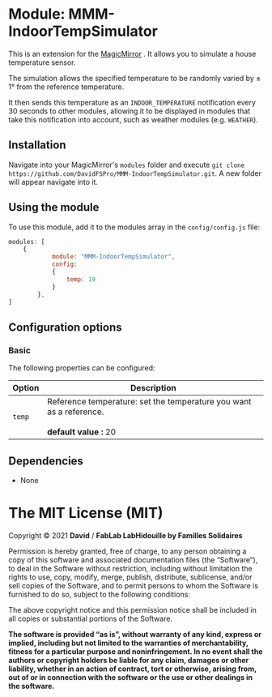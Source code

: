 # Module: MMM-IndoorTempSimulator

This is an extension for the [MagicMirror](https://github.com/sdetweil/MagicMirror_scripts) . It allows you to simulate a house temperature sensor.

The simulation allows the specified temperature to be randomly varied by ± 1° from the reference temperature.

It then sends this temperature as an `INDOOR_TEMPERATURE` notification every 30 seconds to other modules, allowing it to be displayed in modules that take this notification into account, such as weather modules (e.g. `WEATHER`).

## Installation
Navigate into your MagicMirror's `modules` folder and execute `git clone https://github.com/DavidFSPro/MMM-IndoorTempSimulator.git`. A new folder will appear navigate into it.

## Using the module

To use this module, add it to the modules array in the `config/config.js` file:
````javascript
modules: [
	{
			module: "MMM-IndoorTempSimulator",
			config:
			{
				temp: 19
			}
		},
]
````

## Configuration options
### Basic

The following properties can be configured:

<table width="100%">
	<!-- why, markdown... -->
	<thead>
		<tr>
			<th>Option</th>
			<th width="100%">Description</th>
		</tr>
	<thead>
	<tbody>
		<tr>
			<td><code>temp</code></td>
			<td>Reference temperature: set the temperature you want as a reference.<br>
				<br><b>default value : </b>20
			</td>
		</tr>
	</tbody>
</table>

## Dependencies
- None

The MIT License (MIT)
=====================

Copyright © 2021 **David** / **FabLab LabHidouille by Familles Solidaires**

Permission is hereby granted, free of charge, to any person
obtaining a copy of this software and associated documentation
files (the “Software”), to deal in the Software without
restriction, including without limitation the rights to use,
copy, modify, merge, publish, distribute, sublicense, and/or sell
copies of the Software, and to permit persons to whom the
Software is furnished to do so, subject to the following
conditions:

The above copyright notice and this permission notice shall be
included in all copies or substantial portions of the Software.

**The software is provided “as is”, without warranty of any kind, express or implied, including but not limited to the warranties of merchantability, fitness for a particular purpose and noninfringement. In no event shall the authors or copyright holders be liable for any claim, damages or other liability, whether in an action of contract, tort or otherwise, arising from, out of or in connection with the software or the use or other dealings in the software.**